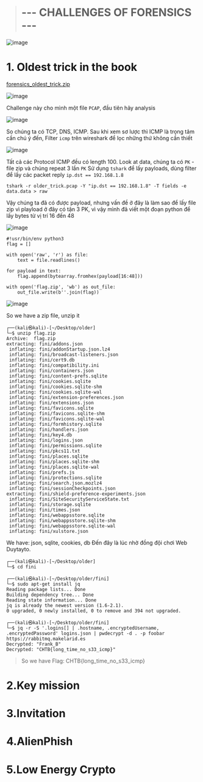 > # --- CHALLENGES OF FORENSICS ---

![image](https://user-images.githubusercontent.com/62060867/115960582-6ff6d400-a53c-11eb-9a9f-fabe273fcb67.png)

# 1. Oldest trick in the book
[forensics_oldest_trick.zip](https://github.com/Stirring16/CTF-Hack-The-Box-Cyber-Apocalypse-2021/files/6369734/forensics_oldest_trick.zip)

![image](https://user-images.githubusercontent.com/62060867/115961037-d7ae1e80-a53e-11eb-9d62-c489d5072d23.png)

Challenge này cho mình một file ```PCAP```, đầu tiên hãy analysis

![image](https://user-images.githubusercontent.com/62060867/115961250-d9c4ad00-a53f-11eb-998e-b1101dad7035.png)

So chúng ta có TCP, DNS, ICMP. Sau khi xem sơ lược thì ICMP là trọng tâm cần chú ý đến, Filter ```icmp``` trên wireshark để lọc những thứ không cần thiết 

![image](https://user-images.githubusercontent.com/62060867/115961355-4770d900-a540-11eb-82be-c6e246c3fb56.png)

Tất cả các Protocol ICMP đều có length 100. Look at data, chúng ta có ```PK``` - file zip và chúng repeat 3 lần ```PK```
Sử dụng ```tshark``` để lấy payloads, dùng filter để lấy các packet reply ```ip.dst == 192.168.1.8```

```tshark -r older_trick.pcap -Y "ip.dst == 192.168.1.8" -T fields -e data.data > raw```

Vậy chúng ta đã có được payload, nhưng vấn đề ở đây là làm sao để lấy file zip vì playload ở đây có tận 3 PK, vì vậy mình đã viết một đoạn python để lấy bytes từ vị trí 16 đến 48

![image](https://user-images.githubusercontent.com/62060867/115962768-12b45000-a547-11eb-983e-8ecd011b0824.png)

```
#!usr/bin/env python3
flag = []

with open('raw', 'r') as file:
	text = file.readlines()

for payload in text:
	flag.append(bytearray.fromhex(payload[16:48]))

with open('flag.zip', 'wb') as out_file:
	out_file.write(b''.join(flag))
 ```
 ![image](https://user-images.githubusercontent.com/62060867/115963373-35476880-a549-11eb-90ef-ed738643e739.png)

 So we have a zip file, unzip it
 ```
 ┌──(kali㉿kali)-[~/Desktop/older]
└─$ unzip flag.zip 
Archive:  flag.zip
 extracting: fini/addons.json        
  inflating: fini/addonStartup.json.lz4  
  inflating: fini/broadcast-listeners.json  
  inflating: fini/cert9.db           
  inflating: fini/compatibility.ini  
  inflating: fini/containers.json    
  inflating: fini/content-prefs.sqlite  
  inflating: fini/cookies.sqlite     
  inflating: fini/cookies.sqlite-shm  
  inflating: fini/cookies.sqlite-wal  
  inflating: fini/extension-preferences.json  
  inflating: fini/extensions.json    
  inflating: fini/favicons.sqlite    
  inflating: fini/favicons.sqlite-shm  
  inflating: fini/favicons.sqlite-wal  
  inflating: fini/formhistory.sqlite  
  inflating: fini/handlers.json      
  inflating: fini/key4.db            
  inflating: fini/logins.json        
  inflating: fini/permissions.sqlite  
  inflating: fini/pkcs11.txt         
  inflating: fini/places.sqlite      
  inflating: fini/places.sqlite-shm  
  inflating: fini/places.sqlite-wal  
  inflating: fini/prefs.js           
  inflating: fini/protections.sqlite  
  inflating: fini/search.json.mozlz4  
  inflating: fini/sessionCheckpoints.json  
 extracting: fini/shield-preference-experiments.json  
  inflating: fini/SiteSecurityServiceState.txt  
  inflating: fini/storage.sqlite     
  inflating: fini/times.json         
  inflating: fini/webappsstore.sqlite  
  inflating: fini/webappsstore.sqlite-shm  
  inflating: fini/webappsstore.sqlite-wal  
  inflating: fini/xulstore.json  
 ```
We have: json, sqlite, cookies, db
Đến đây là lúc nhờ đồng đội chơi Web Duytayto.

```
┌──(kali㉿kali)-[~/Desktop/older]
└─$ cd fini      

┌──(kali㉿kali)-[~/Desktop/older/fini]
└─$ sudo apt-get install jq
Reading package lists... Done
Building dependency tree... Done
Reading state information... Done
jq is already the newest version (1.6-2.1).
0 upgraded, 0 newly installed, 0 to remove and 394 not upgraded.
                                                        
┌──(kali㉿kali)-[~/Desktop/older/fini]
└─$ jq -r -S '.logins[] | .hostname, .encryptedUsername, .encryptedPassword' logins.json | pwdecrypt -d . -p foobar
https://rabbitmq.makelarid.es
Decrypted: "Frank_B"
Decrypted: "CHTB{long_time_no_s33_icmp}"
 ```
> So we have Flag: CHTB{long_time_no_s33_icmp}



# 2.Key mission	
# 3.Invitation
# 4.AlienPhish
# 5.Low Energy Crypto	
